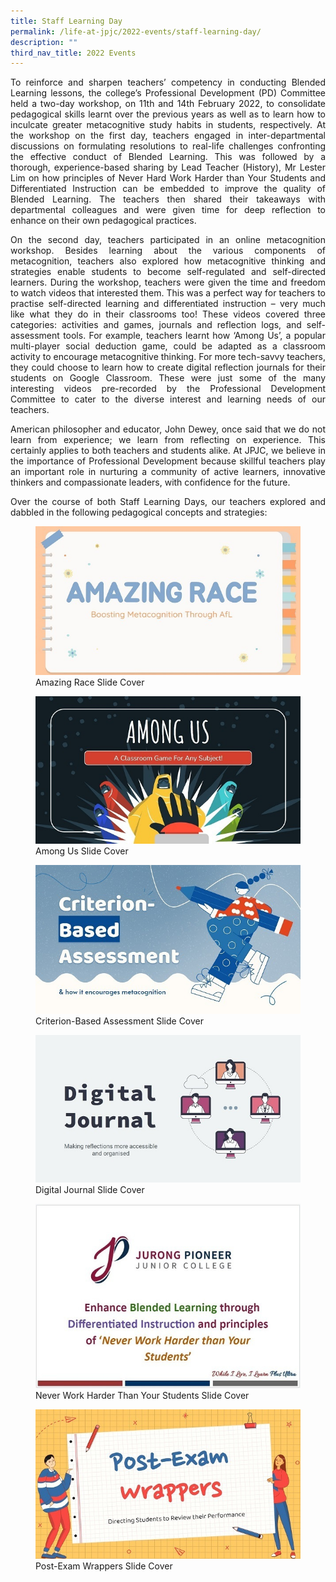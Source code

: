 ```yaml
---
title: Staff Learning Day
permalink: /life-at-jpjc/2022-events/staff-learning-day/
description: ""
third_nav_title: 2022 Events
---
```

<div align=justify>
<p>
To reinforce and sharpen teachers’ competency in conducting Blended Learning lessons, the college’s Professional Development (PD) Committee held a two-day workshop, on 11th and 14th February 2022, to consolidate pedagogical skills learnt over the previous years as well as to learn how to inculcate greater metacognitive study habits in students, respectively. At the workshop on the first day, teachers engaged in inter-departmental discussions on formulating resolutions to real-life challenges confronting the effective conduct of Blended Learning. This was followed by a thorough, experience-based sharing by Lead Teacher (History), Mr Lester Lim on how principles of Never Hard Work Harder than Your Students and Differentiated Instruction can be embedded to improve the quality of Blended Learning. The teachers then shared their takeaways with departmental colleagues and were given time for deep reflection to enhance on their own pedagogical practices.</p>

<p>
On the second day, teachers participated in an online metacognition workshop. Besides learning about the various components of metacognition, teachers also explored how metacognitive thinking and strategies enable students to become self-regulated and self-directed learners. During the workshop, teachers were given the time and freedom to watch videos that interested them. This was a perfect way for teachers to practise self-directed learning and differentiated instruction – very much like what they do in their classrooms too! These videos covered three categories: activities and games, journals and reflection logs, and self-assessment tools. For example, teachers learnt how ‘Among Us’, a popular multi-player social deduction game, could be adapted as a classroom activity to encourage metacognitive thinking. For more tech-savvy teachers, they could choose to learn how to create digital reflection journals for their students on Google Classroom. These were just some of the many interesting videos pre-recorded by the Professional Development Committee to cater to the diverse interest and learning needs of our teachers.</p>

<p>
American philosopher and educator, John Dewey, once said that we do not learn from experience; we learn from reflecting on experience. This certainly applies to both teachers and students alike. At JPJC, we believe in the importance of Professional Development because skillful teachers play an important role in nurturing a community of active learners, innovative thinkers and compassionate leaders, with confidence for the future.</p>

<p>
Over the course of both Staff Learning Days, our teachers explored and dabbled in the following pedagogical concepts and strategies:</p>

<figure>
<img src="/images/staff%20learning%20day%201.jpg">
<figcaption>Amazing Race Slide Cover</figcaption></figure>

<figure>
<img src="/images/staff%20learning%20day%202.jpg">
<figcaption>Among Us Slide Cover</figcaption></figure>

<figure>
<img src="/images/staff%20learning%20day%203.jpg">
<figcaption>Criterion-Based Assessment Slide Cover</figcaption></figure>

<figure>
<img src="/images/staff%20learning%20day%204.jpg">
<figcaption>Digital Journal Slide Cover</figcaption></figure>

<figure>
<img src="/images/staff%20learning%20day%205.jpg">
	<figcaption>Never Work Harder Than Your Students Slide Cover</figcaption></figure>

<figure>
<img src="/images/staff%20learning%20day%206.jpg">
<figcaption>Post-Exam Wrappers Slide Cover</figcaption></figure>